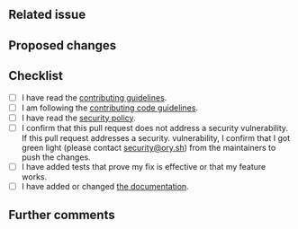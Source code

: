 ## Related issue

<!--
Please link the GitHub issue this pull request resolves in the format of `#1234`. If you discussed this change
with a maintainer, please mention her/him using the `@` syntax (e.g. `@aeneasr`).

If this change neither resolves an existing issue nor has sign-off from one of the maintainers, there is a
chance substantial changes will be requested or that the changes will be rejected.

You can discuss changes with maintainers either in the Github Discusssions in this repository or
join the [Ory Chat](https://www.ory.sh/chat).
-->

## Proposed changes

<!--
Describe the big picture of your changes here to communicate to the maintainers why we should accept this pull request.

If your change includes breaking changes please add a codeblock documenting the breaking change:

```
BREAKING CHANGES: This patch changes the behavior of configuration item `foo` to do bar. To keep the existing
behavior please do baz.
```
-->

## Checklist

<!--
Put an `x` in the boxes that apply. You can also fill these out after creating the PR. If you're unsure about any of
them, don't hesitate to ask. We're here to help! This is simply a reminder of what we are going to look for before merging your code.
-->

- [ ] I have read the [contributing guidelines](../blob/master/CONTRIBUTING.md).
- [ ] I am following the
      [contributing code guidelines](../blob/master/CONTRIBUTING.md#contributing-code).
- [ ] I have read the [security policy](../security/policy).
- [ ] I confirm that this pull request does not address a security
      vulnerability. If this pull request addresses a security. vulnerability, I
      confirm that I got green light (please contact
      [security@ory.sh](mailto:security@ory.sh)) from the maintainers to push
      the changes.
- [ ] I have added tests that prove my fix is effective or that my feature
      works.
- [ ] I have added or changed [the documentation](docs/docs).

## Further comments

<!--
If this is a relatively large or complex change, kick off the discussion by explaining why you chose the solution
you did and what alternatives you considered, etc...
-->
